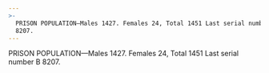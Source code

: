 ```yaml
---
>-
  PRISON POPULATION—Males 1427. Females 24, Total 1451 Last serial number B
  8207.
---
```


PRISON POPULATION—Males 1427. Females 24, Total 1451 Last serial number B 8207.